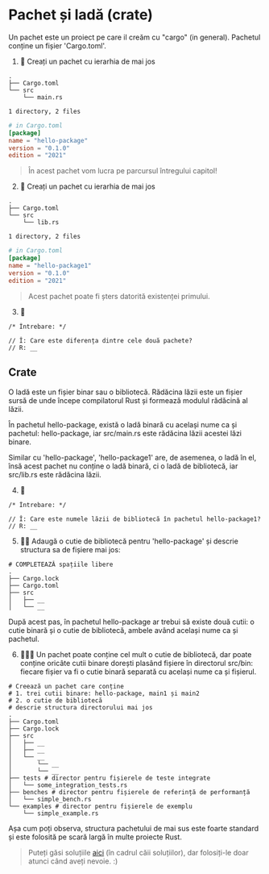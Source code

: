 # Pachet și ladă (crate)
Un pachet este un proiect pe care il creăm cu "cargo" (in general). Pachetul conține un fișier 'Cargo.toml'.

1. 🌟 Creați un pachet cu ierarhia de mai jos
```shell
.
├── Cargo.toml
└── src
    └── main.rs

1 directory, 2 files
```

```toml
# in Cargo.toml
[package]
name = "hello-package"
version = "0.1.0"
edition = "2021"
```

> În acest pachet vom lucra pe parcursul întregului capitol!

2. 🌟 Creați un pachet cu ierarhia de mai jos
```shell
.
├── Cargo.toml
└── src
    └── lib.rs

1 directory, 2 files
```

```toml
# in Cargo.toml
[package]
name = "hello-package1"
version = "0.1.0"
edition = "2021"
```

> Acest pachet poate fi șters datorită existenței primului.

3. 🌟 
```rust,editable
/* Întrebare: */

// Î: Care este diferența dintre cele două pachete?
// R: __
```


## Crate
O ladă este un fișier binar sau o bibliotecă. Rădăcina lăzii este un fișier sursă de unde începe compilatorul Rust și formează modulul rădăcină al lăzii.

În pachetul hello-package, există o ladă binară cu același nume ca și pachetul: hello-package, iar src/main.rs este rădăcina lăzii acestei lăzi binare.

Similar cu 'hello-package', 'hello-package1' are, de asemenea, o ladă în el, însă acest pachet nu conține o ladă binară, ci o ladă de bibliotecă, iar src/lib.rs este rădăcina lăzii.

4. 🌟
```rust,editable
/* Întrebare: */

// Î: Care este numele lăzii de bibliotecă în pachetul hello-package1?
// R: __
```


5. 🌟🌟 Adaugă o cutie de bibliotecă pentru 'hello-package' și descrie structura sa de fișiere mai jos:
```shell,editable
# COMPLETEAZĂ spațiile libere
.
├── Cargo.lock
├── Cargo.toml
├── src
│   ├── __
│   └── __
```

După acest pas, în pachetul hello-package ar trebui să existe două cutii: o cutie binară și o cutie de bibliotecă, ambele având același nume ca și pachetul.

6. 🌟🌟🌟 Un pachet poate conține cel mult o cutie de bibliotecă, dar poate conține oricâte cutii binare dorești plasând fișiere în directorul src/bin: fiecare fișier va fi o cutie binară separată cu același nume ca și fișierul.

```shell,editable
# Creează un pachet care conține
# 1. trei cutii binare: hello-package, main1 și main2
# 2. o cutie de bibliotecă
# descrie structura directorului mai jos
.
├── Cargo.toml
├── Cargo.lock
├── src
│   ├── __
│   ├── __
│   └── __
│       └── __
│       └── __
├── tests # director pentru fișierele de teste integrate
│   └── some_integration_tests.rs
├── benches # director pentru fișierele de referință de performanță
│   └── simple_bench.rs
└── examples # director pentru fișierele de exemplu
    └── simple_example.rs
```

Așa cum poți observa, structura pachetului de mai sus este foarte standard și este folosită pe scară largă în multe proiecte Rust.


> Puteți găsi soluțiile [aici](https://github.com/sunface/rust-by-practice) (în cadrul căii soluțiilor), dar folosiți-le doar atunci când aveți nevoie. :)